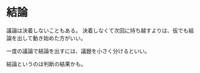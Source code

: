 # 結論

議論は決着しないこともある。
決着しなくて次回に持ち越すよりは、仮でも結論を出して動き始めた方がいい。

一度の議論で結論を出すには、議題を小さく分けるといい。

結論というのは判断の結果かも。
